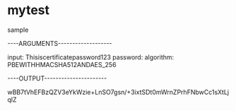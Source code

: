 # mytest
sample 



----ARGUMENTS-------------------

input: Thisiscertificatepassword123
password: 
algorithm: PBEWITHHMACSHA512ANDAES_256



----OUTPUT----------------------

wBB7tVhEFBzQZV3eYkWzie+LnSO7gsn/+3ixtSDt0mWrnZPrhFNbwCc1sXtLjqlZ
